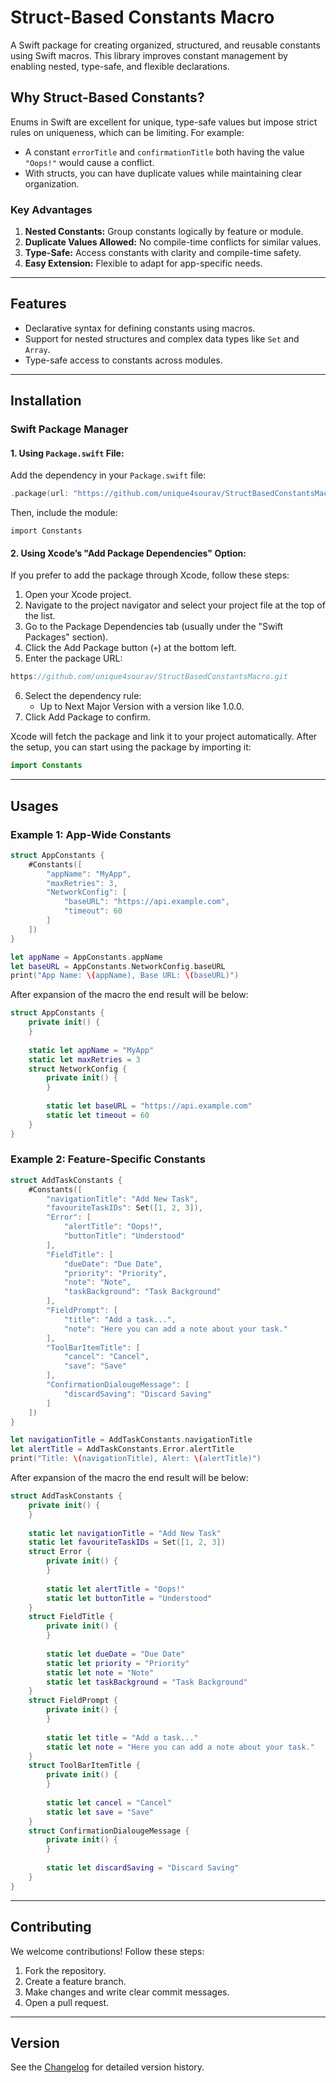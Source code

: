 # Struct-Based Constants Macro

A Swift package for creating organized, structured, and reusable constants using Swift macros. This library improves constant management by enabling nested, type-safe, and flexible declarations.

## Why Struct-Based Constants?

Enums in Swift are excellent for unique, type-safe values but impose strict rules on uniqueness, which can be limiting. For example:
- A constant `errorTitle` and `confirmationTitle` both having the value `"Oops!"` would cause a conflict.
- With structs, you can have duplicate values while maintaining clear organization.

### Key Advantages
1. **Nested Constants:** Group constants logically by feature or module.
2. **Duplicate Values Allowed:** No compile-time conflicts for similar values.
3. **Type-Safe:** Access constants with clarity and compile-time safety.
4. **Easy Extension:** Flexible to adapt for app-specific needs.

---

## Features

- Declarative syntax for defining constants using macros.
- Support for nested structures and complex data types like `Set` and `Array`.
- Type-safe access to constants across modules.

---

## Installation

### Swift Package Manager
#### 1. Using `Package.swift` File:
Add the dependency in your `Package.swift` file:
```swift
.package(url: "https://github.com/unique4sourav/StructBasedConstantsMacro.git", from: "1.0.0")
```
Then, include the module:
```
import Constants
```

#### 2. Using Xcode’s "Add Package Dependencies" Option:
If you prefer to add the package through Xcode, follow these steps:

1. Open your Xcode project.
2. Navigate to the project navigator and select your project file at the top of the list.
3. Go to the Package Dependencies tab (usually under the "Swift Packages" section).
4. Click the Add Package button (`+`) at the bottom left.
5. Enter the package URL:

```swift
https://github.com/unique4sourav/StructBasedConstantsMacro.git
```
6. Select the dependency rule:
    - Up to Next Major Version with a version like 1.0.0.
7. Click Add Package to confirm.
   
Xcode will fetch the package and link it to your project automatically. After the setup, you can start using the package by importing it:
```swift
import Constants
```

---

## Usages

### Example 1: App-Wide Constants

```swift
struct AppConstants {
    #Constants([
        "appName": "MyApp",
        "maxRetries": 3,
        "NetworkConfig": [
            "baseURL": "https://api.example.com",
            "timeout": 60
        ]
    ])
}

let appName = AppConstants.appName
let baseURL = AppConstants.NetworkConfig.baseURL
print("App Name: \(appName), Base URL: \(baseURL)")
```

After expansion of the macro the end result will be below:
```Swift
struct AppConstants {
    private init() {
    }
    
    static let appName = "MyApp"
    static let maxRetries = 3
    struct NetworkConfig {
        private init() {
        }
        
        static let baseURL = "https://api.example.com"
        static let timeout = 60
    }
}
```

### Example 2: Feature-Specific Constants

```swift
struct AddTaskConstants {
    #Constants([
        "navigationTitle": "Add New Task",
        "favouriteTaskIDs": Set([1, 2, 3]),
        "Error": [
            "alertTitle": "Oops!",
            "buttonTitle": "Understood"
        ],
        "FieldTitle": [
            "dueDate": "Due Date",
            "priority": "Priority",
            "note": "Note",
            "taskBackground": "Task Background"
        ],
        "FieldPrompt": [
            "title": "Add a task...",
            "note": "Here you can add a note about your task."
        ],
        "ToolBarItemTitle": [
            "cancel": "Cancel",
            "save": "Save"
        ],
        "ConfirmationDialougeMessage": [
            "discardSaving": "Discard Saving"
        ]
    ])
}

let navigationTitle = AddTaskConstants.navigationTitle
let alertTitle = AddTaskConstants.Error.alertTitle
print("Title: \(navigationTitle), Alert: \(alertTitle)")
```
After expansion of the macro the end result will be below:

```swift
struct AddTaskConstants {
    private init() {
    }
    
    static let navigationTitle = "Add New Task"
    static let favouriteTaskIDs = Set([1, 2, 3])
    struct Error {
        private init() {
        }
        
        static let alertTitle = "Oops!"
        static let buttonTitle = "Understood"
    }
    struct FieldTitle {
        private init() {
        }
        
        static let dueDate = "Due Date"
        static let priority = "Priority"
        static let note = "Note"
        static let taskBackground = "Task Background"
    }
    struct FieldPrompt {
        private init() {
        }
        
        static let title = "Add a task..."
        static let note = "Here you can add a note about your task."
    }
    struct ToolBarItemTitle {
        private init() {
        }
        
        static let cancel = "Cancel"
        static let save = "Save"
    }
    struct ConfirmationDialougeMessage {
        private init() {
        }
        
        static let discardSaving = "Discard Saving"
    }
}
```

---

## Contributing
We welcome contributions! Follow these steps:

1. Fork the repository.
2. Create a feature branch.
3. Make changes and write clear commit messages.
4. Open a pull request.

---

## Version
See the [Changelog](CHANGELOG.md) for detailed version history.
